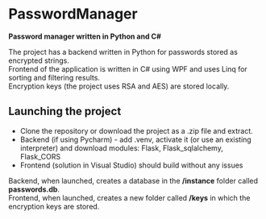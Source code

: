 # PasswordManager
<b> Password manager written in Python and C# </b>

The project has a backend written in Python for passwords stored as encrypted strings.  
Frontend of the application is written in C# using WPF and uses Linq for sorting and filtering results.  
Encryption keys (the project uses RSA and AES) are stored locally.

## Launching the project
- Clone the repository or download the project as a .zip file and extract.  
- Backend (if using Pycharm) - add .venv, activate it (or use an existing interpreter) and download modules: Flask, Flask_sqlalchemy, Flask_CORS  
- Frontend (solution in Visual Studio) should build without any issues  
  
Backend, when launched, creates a database in the <b>/instance</b> folder called <b>passwords.db</b>.  
Frontend, when launched, creates a new folder called <b>/keys</b> in which the encryption keys are stored.
